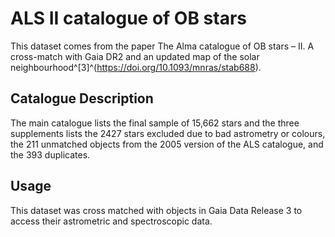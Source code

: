# ALS II catalogue of OB stars

This dataset comes from the paper The Alma catalogue of OB stars – II. A cross-match with Gaia DR2 and an updated map of the solar neighbourhood^[3]^(https://doi.org/10.1093/mnras/stab688). 

## Catalogue Description

The main catalogue lists the final sample of 15,662 stars and the three supplements lists the 2427 stars excluded due to bad astrometry or colours, the 211 unmatched objects from the 2005 version of the ALS catalogue, and the 393 duplicates.

## Usage

This dataset was cross matched with objects in Gaia Data Release 3 to access their astrometric and spectroscopic data.